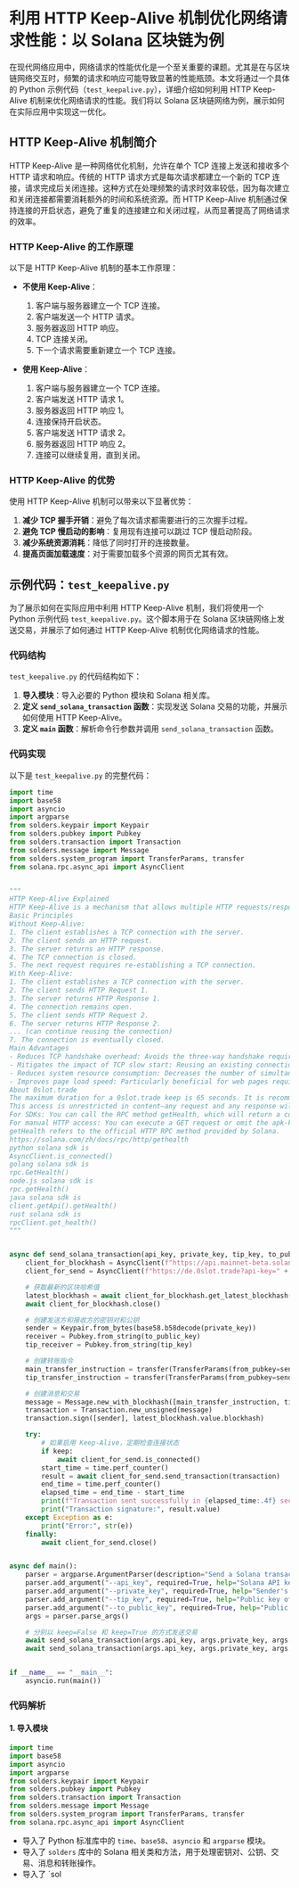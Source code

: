 # 利用 HTTP Keep-Alive 机制优化网络请求性能：以 Solana 区块链为例

在现代网络应用中，网络请求的性能优化是一个至关重要的课题。尤其是在与区块链网络交互时，频繁的请求和响应可能导致显著的性能瓶颈。本文将通过一个具体的 Python 示例代码（`test_keepalive.py`），详细介绍如何利用 HTTP Keep-Alive 机制来优化网络请求的性能。我们将以 Solana 区块链网络为例，展示如何在实际应用中实现这一优化。

## HTTP Keep-Alive 机制简介

HTTP Keep-Alive 是一种网络优化机制，允许在单个 TCP 连接上发送和接收多个 HTTP 请求和响应。传统的 HTTP 请求方式是每次请求都建立一个新的 TCP 连接，请求完成后关闭连接。这种方式在处理频繁的请求时效率较低，因为每次建立和关闭连接都需要消耗额外的时间和系统资源。而 HTTP Keep-Alive 机制通过保持连接的开启状态，避免了重复的连接建立和关闭过程，从而显著提高了网络请求的效率。

### HTTP Keep-Alive 的工作原理

以下是 HTTP Keep-Alive 机制的基本工作原理：

- **不使用 Keep-Alive**：
  1. 客户端与服务器建立一个 TCP 连接。
  2. 客户端发送一个 HTTP 请求。
  3. 服务器返回 HTTP 响应。
  4. TCP 连接关闭。
  5. 下一个请求需要重新建立一个 TCP 连接。

- **使用 Keep-Alive**：
  1. 客户端与服务器建立一个 TCP 连接。
  2. 客户端发送 HTTP 请求 1。
  3. 服务器返回 HTTP 响应 1。
  4. 连接保持开启状态。
  5. 客户端发送 HTTP 请求 2。
  6. 服务器返回 HTTP 响应 2。
  7. 连接可以继续复用，直到关闭。

### HTTP Keep-Alive 的优势

使用 HTTP Keep-Alive 机制可以带来以下显著优势：

1. **减少 TCP 握手开销**：避免了每次请求都需要进行的三次握手过程。
2. **避免 TCP 慢启动的影响**：复用现有连接可以跳过 TCP 慢启动阶段。
3. **减少系统资源消耗**：降低了同时打开的连接数量。
4. **提高页面加载速度**：对于需要加载多个资源的网页尤其有效。

## 示例代码：`test_keepalive.py`

为了展示如何在实际应用中利用 HTTP Keep-Alive 机制，我们将使用一个 Python 示例代码 `test_keepalive.py`。这个脚本用于在 Solana 区块链网络上发送交易，并展示了如何通过 HTTP Keep-Alive 机制优化网络请求的性能。

### 代码结构

`test_keepalive.py` 的代码结构如下：

1. **导入模块**：导入必要的 Python 模块和 Solana 相关库。
2. **定义 `send_solana_transaction` 函数**：实现发送 Solana 交易的功能，并展示如何使用 HTTP Keep-Alive。
3. **定义 `main` 函数**：解析命令行参数并调用 `send_solana_transaction` 函数。

### 代码实现

以下是 `test_keepalive.py` 的完整代码：

```python
import time
import base58
import asyncio
import argparse
from solders.keypair import Keypair
from solders.pubkey import Pubkey
from solders.transaction import Transaction
from solders.message import Message
from solders.system_program import TransferParams, transfer
from solana.rpc.async_api import AsyncClient


"""
HTTP Keep-Alive Explained
HTTP Keep-Alive is a mechanism that allows multiple HTTP requests/responses to be sent and received over a single TCP connection, rather than establishing a new connection for each request/response.
Basic Principles
Without Keep-Alive:
1. The client establishes a TCP connection with the server.
2. The client sends an HTTP request.
3. The server returns an HTTP response.
4. The TCP connection is closed.
5. The next request requires re-establishing a TCP connection.
With Keep-Alive:
1. The client establishes a TCP connection with the server.
2. The client sends HTTP Request 1.
3. The server returns HTTP Response 1.
4. The connection remains open.
5. The client sends HTTP Request 2.
6. The server returns HTTP Response 2.
... (can continue reusing the connection)
7. The connection is eventually closed.
Main Advantages
- Reduces TCP handshake overhead: Avoids the three-way handshake required to establish a new TCP connection for each request.
- Mitigates the impact of TCP slow start: Reusing an existing connection bypasses the TCP slow start phase.
- Reduces system resource consumption: Decreases the number of simultaneously open connections.
- Improves page load speed: Particularly beneficial for web pages requiring multiple resources.
About 0slot.trade
The maximum duration for a 0slot.trade keep is 65 seconds. It is recommended to perform an access approximately every 60 seconds.
This access is unrestricted in content—any request and any response will not affect the Keep-Alive.
For SDKs: You can call the RPC method getHealth, which will return a correct "OK."
For manual HTTP access: You can execute a GET request or omit the apk-key. The advantage is that this access does not count toward TPS calculations.
getHealth refers to the official HTTP RPC method provided by Solana.
https://solana.com/zh/docs/rpc/http/gethealth
python solana sdk is
AsyncClient.is_connected()
golang solana sdk is
rpc.GetHealth()
node.js solana sdk is
rpc.getHealth()
java solana sdk is
client.getApi().getHealth()
rust solana sdk is
rpcClient.get_health()
"""


async def send_solana_transaction(api_key, private_key, tip_key, to_public_key, keep):
    client_for_blockhash = AsyncClient(f"https://api.mainnet-beta.solana.com")
    client_for_send = AsyncClient(f"https://de.0slot.trade?api-key=" + api_key)

    # 获取最新的区块哈希值
    latest_blockhash = await client_for_blockhash.get_latest_blockhash()
    await client_for_blockhash.close()

    # 创建发送方和接收方的密钥对和公钥
    sender = Keypair.from_bytes(base58.b58decode(private_key))
    receiver = Pubkey.from_string(to_public_key)
    tip_receiver = Pubkey.from_string(tip_key)

    # 创建转账指令
    main_transfer_instruction = transfer(TransferParams(from_pubkey=sender.pubkey(), to_pubkey=receiver, lamports=1))
    tip_transfer_instruction = transfer(TransferParams(from_pubkey=sender.pubkey(), to_pubkey=tip_receiver, lamports=100000))

    # 创建消息和交易
    message = Message.new_with_blockhash([main_transfer_instruction, tip_transfer_instruction], payer=sender.pubkey(), blockhash=latest_blockhash.value.blockhash)
    transaction = Transaction.new_unsigned(message)
    transaction.sign([sender], latest_blockhash.value.blockhash)

    try:
        # 如果启用 Keep-Alive，定期检查连接状态
        if keep:
            await client_for_send.is_connected()
        start_time = time.perf_counter()
        result = await client_for_send.send_transaction(transaction)
        end_time = time.perf_counter()
        elapsed_time = end_time - start_time
        print(f"Transaction sent successfully in {elapsed_time:.4f} seconds")
        print("Transaction signature:", result.value)
    except Exception as e:
        print("Error:", str(e))
    finally:
        await client_for_send.close()


async def main():
    parser = argparse.ArgumentParser(description="Send a Solana transaction with speed test")
    parser.add_argument("--api_key", required=True, help="Solana API key for accessing the network.")
    parser.add_argument("--private_key", required=True, help="Sender's private key for signing the transaction.")
    parser.add_argument("--tip_key", required=True, help="Public key of the tip receiver.")
    parser.add_argument("--to_public_key", required=True, help="Public key of the main receiver.")
    args = parser.parse_args()

    # 分别以 keep=False 和 keep=True 的方式发送交易
    await send_solana_transaction(args.api_key, args.private_key, args.tip_key, args.to_public_key, False)
    await send_solana_transaction(args.api_key, args.private_key, args.tip_key, args.to_public_key, True)


if __name__ == "__main__":
    asyncio.run(main())
```

### 代码解析

#### 1. 导入模块

```python
import time
import base58
import asyncio
import argparse
from solders.keypair import Keypair
from solders.pubkey import Pubkey
from solders.transaction import Transaction
from solders.message import Message
from solders.system_program import TransferParams, transfer
from solana.rpc.async_api import AsyncClient
```

- 导入了 Python 标准库中的 `time`、`base58`、`asyncio` 和 `argparse` 模块。
- 导入了 `solders` 库中的 Solana 相关类和方法，用于处理密钥对、公钥、交易、消息和转账操作。
- 导入了 `sol
